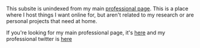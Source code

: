 
This subsite is unindexed from my main [professional page](http://seantomlinson.com). This is a place where I host things I want online for, but aren't related to my research or are personal projects that need at home. 

If you're looking for my main professional page, it's [here](http://seantomlinson.com) and my professional twitter is [here](https://twitter.com/SeanTomlinson30)

